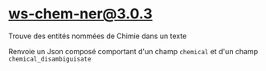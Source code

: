 # ws-chem-ner@3.0.3

Trouve des entités nommées de Chimie dans un texte

Renvoie un Json composé comportant d'un champ `chemical` et d'un champ `chemical_disambiguisate`
